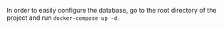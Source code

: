 In order to easily configure the database, go to the root directory of the project and run `docker-compose up -d`.